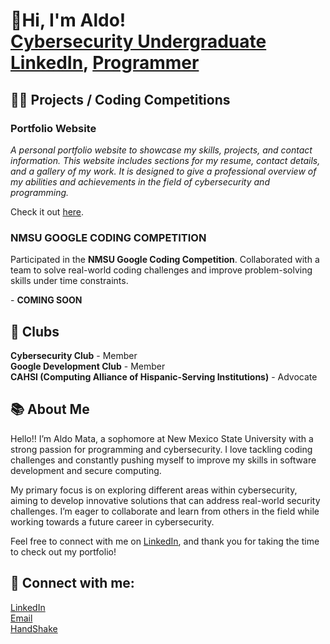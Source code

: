 <h1>👋Hi, I'm Aldo! <br/><a href="https://github.com/AldoMt4">Cybersecurity Undergraduate</a> <a href="https://www.linkedin.com/in/aldo-mata-95a07a308/">LinkedIn</a>, <a href="https://www.youtube.com/c/joshmadakor">Programmer</a></h1>

<h2>👨‍💻 Projects / Coding Competitions</h2>

<h3><strong>Portfolio Website</strong></h3>
<p><em>A personal portfolio website to showcase my skills, projects, and contact information. This website includes sections for my resume, contact details, and a gallery of my work. It is designed to give a professional overview of my abilities and achievements in the field of cybersecurity and programming.</em></p>
<p>Check it out <a href="https://github.com/AldoMt4/AM-website-portofolio" target="_blank">here</a>.</p>
<h3><strong>NMSU GOOGLE CODING COMPETITION</strong></h3>
<p>Participated in the <strong>NMSU Google Coding Competition</strong>. Collaborated with a team to solve real-world coding challenges and improve problem-solving skills under time constraints.</p>
- <b>COMING SOON</b>

 
  
  <h2>🏫 Clubs</h2>
<p><strong>Cybersecurity Club</strong> - Member<br>
   <strong>Google Development Club</strong> - Member<br>
   <strong>CAHSI (Computing Alliance of Hispanic-Serving Institutions)</strong> - Advocate</p>
<h2>📚 About Me</h2>
<p>
Hello!! I’m Aldo Mata, a sophomore at New Mexico State University with a strong passion for programming and cybersecurity. I love tackling coding challenges and constantly pushing myself to improve my skills in software development and secure computing.
</p>
<p>
My primary focus is on exploring different areas within cybersecurity, aiming to develop innovative solutions that can address real-world security challenges. I’m eager to collaborate and learn from others in the field while working towards a future career in cybersecurity.
</p>
<p>
Feel free to connect with me on <a href="https://www.linkedin.com/in/aldo-mata-95a07a308/">LinkedIn</a>, and thank you for taking the time to check out my portfolio!
</p>


<h2>🤳 Connect with me:</h2>
<a href="https://www.linkedin.com/in/aldo-mata-95a07a308/">LinkedIn</a><br>
<a href="mailto:aldomata@nmsu.edu">Email</a><br>
<a href="https://nmsu.joinhandshake.com/profiles/50756486">HandShake</a><br>


<!--

- 🔭 I’m currently working on ...
- 🌱 I’m currently learning ...
- 👯 I’m looking to collaborate on ...
- 🤔 I’m looking for help with ...
- 💬 Ask me about ...
- 📫 How to reach me: ...
- 😄 Pronouns: ...
- ⚡ Fun fact: ...
-->
